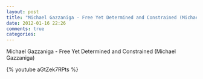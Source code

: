 ```yaml
---
layout: post
title: "Michael Gazzaniga - Free Yet Determined and Constrained (Michael Gazzaniga)"
date: 2012-01-16 22:26
comments: true
categories: 
---
```


Michael Gazzaniga - Free Yet Determined and Constrained (Michael Gazzaniga)

{% youtube aGtZek7RPts %}

